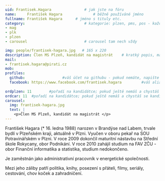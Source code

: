 ```yaml
---
uid: Frantisek.Hagara				# jak jste na fóru
name:     František Hagara  			# běžně používáné jméno
fullname: František Hagara  	# jméno s tituly etc.
category:                 			# kategorie: plzen, pms, pos - každá na svůj řádek
- mag
- plk
- plzen
- carousel							# carousel tam nech vždy

img: people/frantisek-hagara.jpg   # 165 x 220
description: Člen MS Plzeň, kandidát na magistrát    # kratký popis, max 160 znaků
mail:
- frantisek.hagara@pirati.cz
mob: 
profiles:
  github:                 #váš účet na githubu - pokud nemáte, napište před to #
  facebook: https://www.facebook.com/frantisek.hagara		  #váš alias na facebooku - pokud nemáte, napište před to #
  
ordplzen: 11		#pořadí na kandidátce; pokud ještě nemáš a chystáš se kandidovat, napiš náhodné číslo větší než 10
ordcar: 11	#pořadí na kandidátce; pokud ještě nemáš a chystáš se kandidovat, napiš náhodné číslo větší než 10
carousel:
  img: frantisek-hagara.jpg
  text: |
    <p>Člen MS Plzeň, kandidát na magistrát </p>
--- 
```


František Hagara (* 16. ledna 1988) narozen v Brandýse nad Labem, trvale bydlí v Plzeňském kraji, aktuálně v Plzni. Vyučen v oboru pekař na SOU Potravinářském v Plzni. V roce 2009 dokončil maturitní nástavbu na Střední škole Rokycany, obor Podnikání. V roce 2010 zahájil studium na FAV ZČU - obor Finanční informatika a statistika, studium nedokončeno.

Je zaměstnán jako administrativní pracovník v energetické společnosti.

Mezi jeho záliby patří politika, knihy, posezení s přáteli, filmy, seriály, cestování, chov koček a zahradničení.
